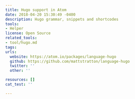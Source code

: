 ```yaml
---
title: Hugo support in Atom
date: 2018-04-20 15:30:49 -0400
description: Hugo grammar, snippets and shortcodes
tools:
- Helper
license: Open Source
related_tools:
- tool/hugo.md
tags:
urls:
  website: https://atom.io/packages/language-hugo
  github: https://github.com/mattstratton/language-hugo
  twitter: ''
  other: ''

resources: []
cat_test: ''

---
```

